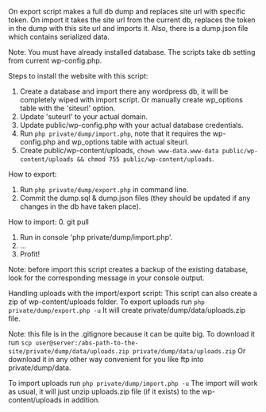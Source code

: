On export script makes a full db dump and replaces site url with specific token.
On import it takes the site url from the current db, replaces the token in the dump with this site url
and imports it. Also, there is a dump.json file which contains serialized data.

Note: You must have already installed database. The scripts take db setting from current wp-config.php.


Steps to install the website with this script:
1. Create a database and import there any wordpress db, it will be completely wiped with import script. Or manually create wp_options table with the 'siteurl' option.
2. Update 'suteurl' to your actual domain.
3. Update public/wp-config.php with your actual database credentials.
4. Run `php private/dump/import.php`, note that it requires the wp-config.php and wp_options table with actual siteurl.
5. Create public/wp-content/uploads, `chown www-data.www-data public/wp-content/uploads && chmod 755 public/wp-content/uploads`.


How to export:
1. Run `php private/dump/export.php` in command line.
2. Commit the dump.sql & dump.json files (they should be updated if any changes in the db have taken place).


How to import:
0. git pull
1. Run in console 'php private/dump/import.php'.
2. ...
3. Profit!

Note: before import this script creates a backup of the existing database, look for the corresponding message in your console output.


Handling uploads with the import/export script:
This script can also create a zip of wp-content/uploads folder. To export uploads run
`php private/dump/export.php -u`
It will create private/dump/data/uploads.zip file.

Note: this file is in the .gitignore because it can be quite big. To download it run
`scp user@server:/abs-path-to-the-site/private/dump/data/uploads.zip private/dump/data/uploads.zip`
Or download it in any other way convenient for you like ftp into private/dump/data.

To import uploads run
`php private/dump/import.php -u`
The import will work as usual, it will just unzip uploads.zip file (if it exists) to the wp-content/uploads in addition.
